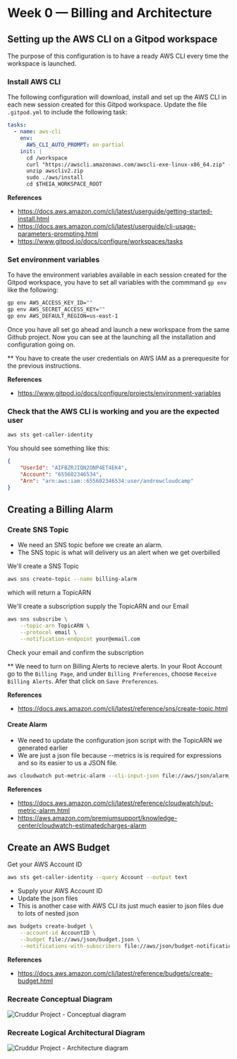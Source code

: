 # Week 0 — Billing and Architecture

## Setting up the AWS CLI on a Gitpod workspace
The purpose of this configuration is to have a ready AWS CLI every time the workspace is launched.

### Install AWS CLI
The following configuration will download, install and set up the AWS CLI in each new session created for this Gitpod workspace. Update the file `.gitpod.yml` to include the following task:

```yaml
tasks:
  - name: aws-cli
    env:
      AWS_CLI_AUTO_PROMPT: on-partial
    init: |
      cd /workspace
      curl "https://awscli.amazonaws.com/awscli-exe-linux-x86_64.zip" -o "awscliv2.zip"
      unzip awscliv2.zip
      sudo ./aws/install
      cd $THEIA_WORKSPACE_ROOT
```
**References**
- https://docs.aws.amazon.com/cli/latest/userguide/getting-started-install.html
- https://docs.aws.amazon.com/cli/latest/userguide/cli-usage-parameters-prompting.html
- https://www.gitpod.io/docs/configure/workspaces/tasks

### Set environment variables

To have the environment variables available in each session created for the Gitpod workspace, you have to set all variables with the commmand `gp env` like the following:
```sh
gp env AWS_ACCESS_KEY_ID=""
gp env AWS_SECRET_ACCESS_KEY=""
gp env AWS_DEFAULT_REGION=us-east-1
```

Once you have all set go ahead and launch a new workspace from the same Github project. Now you can see at the launching all the installation and configuration going on.

** You have to create the user credentials on AWS IAM as a prerequesite for the previous instructions.

**References**
- https://www.gitpod.io/docs/configure/projects/environment-variables


### Check that the AWS CLI is working and you are the expected user

```sh
aws sts get-caller-identity
```

You should see something like this:
```json
{
    "UserId": "AIFBZRJIQN2ONP4ET4EK4",
    "Account": "655602346534",
    "Arn": "arn:aws:iam::655602346534:user/andrewcloudcamp"
}
```

## Creating a Billing Alarm

### Create SNS Topic

- We need an SNS topic before we create an alarm.
- The SNS topic is what will delivery us an alert when we get overbilled

We'll create a SNS Topic
```sh
aws sns create-topic --name billing-alarm
```
which will return a TopicARN

We'll create a subscription supply the TopicARN and our Email
```sh
aws sns subscribe \
    --topic-arn TopicARN \
    --protocol email \
    --notification-endpoint your@email.com
```

Check your email and confirm the subscription

** We need to turn on Billing Alerts to recieve alerts. In your Root Account go to the `Billing Page`, and under `Billing Preferences`, choose `Receive Billing Alerts`. Afer that click on `Save Preferences`.

**References**
- https://docs.aws.amazon.com/cli/latest/reference/sns/create-topic.html

#### Create Alarm

- We need to update the configuration json script with the TopicARN we generated earlier
- We are just a json file because --metrics is is required for expressions and so its easier to us a JSON file.

```sh
aws cloudwatch put-metric-alarm --cli-input-json file://aws/json/alarm_config.json
```

**References**

- https://docs.aws.amazon.com/cli/latest/reference/cloudwatch/put-metric-alarm.html
- https://aws.amazon.com/premiumsupport/knowledge-center/cloudwatch-estimatedcharges-alarm
 
## Create an AWS Budget

Get your AWS Account ID
```sh
aws sts get-caller-identity --query Account --output text
```

- Supply your AWS Account ID
- Update the json files
- This is another case with AWS CLI its just much easier to json files due to lots of nested json

```sh
aws budgets create-budget \
    --account-id AccountID \
    --budget file://aws/json/budget.json \
    --notifications-with-subscribers file://aws/json/budget-notifications-with-subscribers.json
```

**References**
- https://docs.aws.amazon.com/cli/latest/reference/budgets/create-budget.html


### Recreate Conceptual Diagram
![Cruddur Project - Conceptual diagram](https://user-images.githubusercontent.com/7865530/219850892-870bbf80-7442-472b-a3ee-2fb806355361.png)


### Recreate Logical Architectural Diagram
![Cruddur Project - Architecture diagram](https://user-images.githubusercontent.com/7865530/219850883-6eb1d9b8-c5a3-4379-b377-19371fc33638.png)


